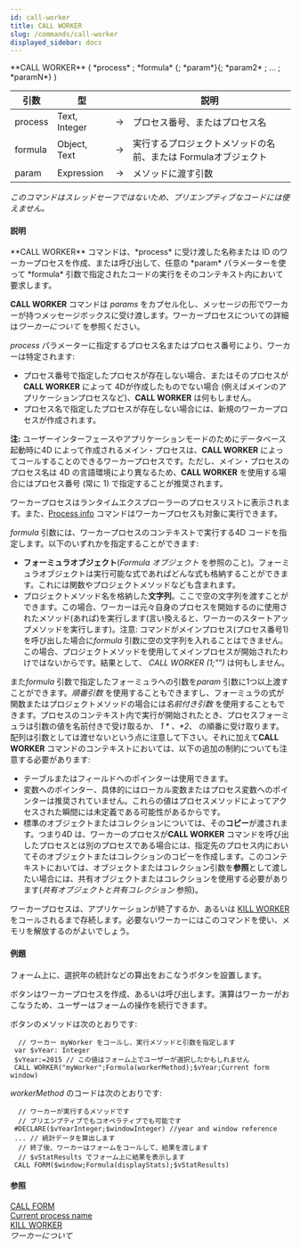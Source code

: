 ```yaml
---
id: call-worker
title: CALL WORKER
slug: /commands/call-worker
displayed_sidebar: docs
---
```


<!--REF #_command_.CALL WORKER.Syntax-->**CALL WORKER** ( *process* ; *formula* {; *param*}{; *param2* ; ... ; *paramN*} )<!-- END REF-->
<!--REF #_command_.CALL WORKER.Params-->
| 引数 | 型 |  | 説明 |
| --- | --- | --- | --- |
| process | Text, Integer | &#8594;  | プロセス番号、またはプロセス名 |
| formula | Object, Text | &#8594;  | 実行するプロジェクトメソッドの名前、または Formulaオブジェクト |
| param | Expression | &#8594;  | メソッドに渡す引数 |

<!-- END REF-->

*このコマンドはスレッドセーフではないため、プリエンプティブなコードには使えません。*


#### 説明 

<!--REF #_command_.CALL WORKER.Summary-->**CALL WORKER** コマンドは、*process* に受け渡した名称または ID のワーカープロセスを作成、または呼び出して、任意の *param* パラメーターを使って *formula* 引数で指定されたコードの実行をそのコンテキスト内において要求します。<!-- END REF-->

**CALL WORKER** コマンドは *params* をカプセル化し、メッセージの形でワーカーが持つメッセージボックスに受け渡します。ワーカープロセスについての詳細は*ワーカーについて* を参照ください。

*process* パラメーターに指定するプロセス名またはプロセス番号により、ワーカーは特定されます:

* プロセス番号で指定したプロセスが存在しない場合、またはそのプロセスが **CALL WORKER** によって 4Dが作成したものでない場合 (例えばメインのアプリケーションプロセスなど)、**CALL WORKER** は何もしません。
* プロセス名で指定したプロセスが存在しない場合には、新規のワーカープロセスが作成されます。

**注:** ユーザーインターフェースやアプリケーションモードのためにデータベース起動時に4D によって作成されるメイン・プロセスは、**CALL WORKER** によってコールすることのできるワーカープロセスです。ただし、メイン・プロセスのプロセス名は 4D の言語環境により異なるため、**CALL WORKER** を使用する場合にはプロセス番号 (常に 1) で指定することが推奨されます。

ワーカープロセスはランタイムエクスプローラーのプロセスリストに表示されます。また、[Process info](../commands/process-info.md) コマンドはワーカープロセスも対象に実行できます。

*formula* 引数には、ワーカープロセスのコンテキストで実行する4D コードを指定します。以下のいずれかを指定することができます:

* **フォーミュラオブジェクト**(*Formula オブジェクト* を参照のこと)。フォーミュラオブジェクトは実行可能な式であればどんな式も格納することができます。これには関数やプロジェクトメソッドなども含まれます。
* プロジェクトメソッド名を格納した**文字列**。ここで空の文字列を渡すことができます。この場合、ワーカーは元々自身のプロセスを開始するのに使用されたメソッド(あれば)を実行します(言い換えると、ワーカーのスタートアップメソッドを実行します)。注意: コマンドがメインプロセス(プロセス番号1)を呼び出した場合に*formula* 引数に空の文字列を入れることはできません。この場合、プロジェクトメソッドを使用してメインプロセスが開始されたわけではないからです。結果として、 **CALL WORKER* (1;"")* は何もしません。

また*formula* 引数で指定したフォーミュラへの引数を*param* 引数に1つ以上渡すことができます。*順番引数* を使用することもできますし、フォーミュラの式が関数またはプロジェクトメソッドの場合には*名前付き引数* を使用することもできます。プロセスのコンテキスト内で実行が開始されたとき、プロセスフォーミュラは引数の値を名前付きで受け取るか、 *$1*、 *$2*、 の順番に受け取ります。配列は引数としては渡せないという点に注意して下さい。それに加えて**CALL WORKER** コマンドのコンテキストにおいては、以下の追加の制約についても注意する必要があります:

* テーブルまたはフィールドへのポインターは使用できます。
* 変数へのポインター、具体的にはローカル変数またはプロセス変数へのポインターは推奨されていません。これらの値はプロセスメソッドによってアクセスされた瞬間には未定義である可能性があるからです。
* 標準のオブジェクトまたはコレクションについては、その**コピー**が渡されます。つまり4D は、ワーカーのプロセスが**CALL WORKER** コマンドを呼び出したプロセスとは別のプロセスである場合には、指定先のプロセス内においてそのオブジェクトまたはコレクションのコピーを作成します。このコンテキストにおいては、オブジェクトまたはコレクション引数を**参照**として渡したい場合には、共有オブジェクトまたはコレクションを使用する必要があります(*共有オブジェクトと共有コレクション* 参照)。

ワーカープロセスは、アプリケーションが終了するか、あるいは [KILL WORKER](kill-worker.md) をコールされるまで存続します。必要ないワーカーにはこのコマンドを使い、メモリを解放するのがよいでしょう。

#### 例題 

フォーム上に、選択年の統計などの算出をおこなうボタンを設置します。

ボタンはワーカープロセスを作成、あるいは呼び出します。演算はワーカーがおこなうため、ユーザーはフォームの操作を続行できます。

ボタンのメソッドは次のとおりです:

```4d
  // ワーカー myWorker をコールし、実行メソッドと引数を指定します
 var $vYear: Integer
 $vYear:=2015 // この値はフォーム上でユーザーが選択したかもしれません
 CALL WORKER("myWorker";Formula(workerMethod);$vYear;Current form window)
```

*workerMethod* のコードは次のとおりです:

```4d
  // ワーカーが実行するメソッドです
  // プリエンプティブでもコオペラティブでも可能です
 #DECLARE($vYearInteger;$windowInteger) //year and window reference
 ... // 統計データを算出します
  // 終了後、ワーカーはフォームをコールして、結果を渡します
  // $vStatResults でフォーム上に結果を表示します
 CALL FORM($window;Formula(displayStats);$vStatResults)
```

#### 参照 

[CALL FORM](call-form.md)  
[Current process name](current-process-name.md)  
[KILL WORKER](kill-worker.md)  
*ワーカーについて*  
